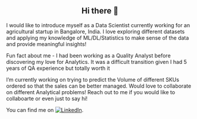 <h2><center> Hi there 👋 </h2></center>
<p>

I would like to introduce myself as a Data Scientist currently working for an agricultural startup in Bangalore, India. I love exploring different datasets and applying my knowledge of ML/DL/Statistics to make sense of the data and provide meaningful insights!

Fun fact about me - I had been working as a Quality Analyst before discovering my love for Analytics. It was a difficult transition given I had 5 years of QA experience but totally worth it 

I’m currently working on trying to predict the Volume of different SKUs ordered so that the sales can be better managed.
Would love to collaborate on different Analytical problems! Reach out to me if you would like to collaboarte or even just to say hi!

You can find me on [![LinkedIn][1.1]][1].

</p>


<!-- Icons -->

[1.1]: https://raw.githubusercontent.com/MartinHeinz/MartinHeinz/master/linkedin-3-16.png

<!-- Links to your social media accounts -->

[1]: http://linkedin.com/in/ratika-chandra-80699473
